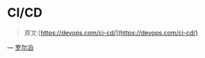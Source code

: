 # CI/CD

> 原文:[https://devops.com/ci-cd/](https://devops.com/ci-cd/)

— [罗尔泊](https://devops.com/author/breselman/)